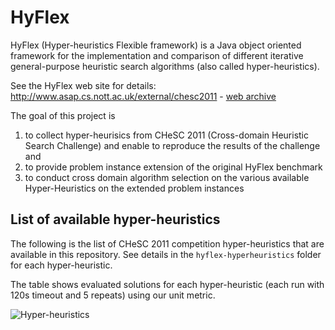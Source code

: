 # HyFlex
HyFlex (Hyper-heuristics Flexible framework) is a Java object oriented framework for the implementation and comparison of different iterative general-purpose heuristic search algorithms (also called hyper-heuristics).

See the HyFlex web site for details: http://www.asap.cs.nott.ac.uk/external/chesc2011 - [web archive](https://web.archive.org/web/20210518021139/http://www.asap.cs.nott.ac.uk/external/chesc2011/)

The goal of this project is 
1. to collect hyper-heurisics from CHeSC 2011 (Cross-domain Heuristic Search Challenge) and enable to reproduce the results of the challenge and 
2. to provide problem instance extension of the original HyFlex benchmark
3. to conduct cross domain algorithm selection on the various available Hyper-Heuristics on the extended problem instances

## List of available hyper-heuristics
The following is the list of CHeSC 2011 competition hyper-heuristics that are available in this repository. See details in the `hyflex-hyperheuristics` folder for each hyper-heuristic.

The table shows evaluated solutions for each hyper-heuristic (each run with 120s timeout and 5 repeats) using our unit metric.

![Hyper-heuristics](Examples_Lihui/Hyper_Heuristics/heatmap_120_5.svg)
